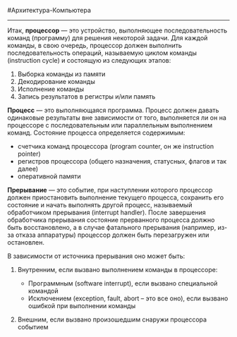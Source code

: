 #Архитектура-Компьютера

---

Итак, **процессор** — это устройство, выполняющее последовательность команд (программу) для решения некоторой задачи. Для каждой команды, в свою очередь, процессор должен выполнить последовательность операций, называемую циклом команды (instruction cycle) и состоящую из следующих этапов:  

1. Выборка команды из памяти
2. Декодирование команды
3. Исполнение команды
4. Запись результатов в регистры и/или память

**Процесс** — это выполняющаяся программа. Процесс должен давать одинаковые результаты вне зависимости от того, выполняется ли он на процессоре с последовательным или параллельным выполнением команд. Состояние процесса определяется содержимым:  

- счетчика команд процессора (program counter, он же instruction pointer)
- регистров процессора (общего назначения, статусных, флагов и так далее)
- оперативной памяти

  
**Прерывание** — это событие, при наступлении которого процессор должен приостановить выполнение текущего процесса, сохранить его состояние и начать выполнять другой процесс, называемый обработчиком прерывания (interrupt handler). После завершения обработчика прерывания состояние прерванного процесса должно быть восстановлено, а в случае фатального прерывания (например, из-за отказа аппаратуры) процессор должен быть перезагружен или остановлен.  
  
В зависимости от источника прерывания оно может быть:  

1. Внутренним, если вызвано выполнением команды в процессоре:  
    
    - Программным (software interrupt), если вызвано специальной командой
    - Исключением (exception, fault, abort – это все оно), если вызвано ошибкой при выполнении команды
    
      
    
2. Внешним, если вызвано произошедшим снаружи процессора событием

